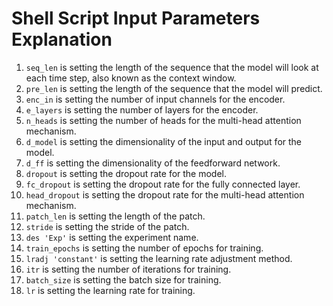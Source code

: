 # Shell Script Input Parameters Explanation
1. `seq_len` is setting the length of the sequence that the model will look at each time step, also known as the context window.
2. `pre_len` is setting the length of the sequence that the model will predict.
3. `enc_in` is setting the number of input channels for the encoder.
4. `e_layers` is setting the number of layers for the encoder.
5. `n_heads` is setting the number of heads for the multi-head attention mechanism.
6. `d_model` is setting the dimensionality of the input and output for the model.
7. `d_ff` is setting the dimensionality of the feedforward network.
8. `dropout` is setting the dropout rate for the model.
9. `fc_dropout` is setting the dropout rate for the fully connected layer.
10. `head_dropout` is setting the dropout rate for the multi-head attention mechanism.
11. `patch_len` is setting the length of the patch.
12. `stride` is setting the stride of the patch.
13. `des 'Exp'` is setting the experiment name.
14. `train_epochs` is setting the number of epochs for training.
15. `lradj 'constant'` is setting the learning rate adjustment method.
16. `itr` is setting the number of iterations for training.
17. `batch_size` is setting the batch size for training.
18. `lr` is setting the learning rate for training.